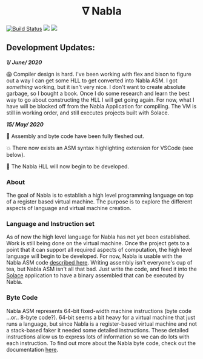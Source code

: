 
<center> <h1> <b> ∇ Nabla </b> </h1> </center>

[![Build Status](https://travis-ci.com/NablaVM/nabla.svg?branch=master)](https://travis-ci.com/NablaVM/nabla)
![](https://img.shields.io/badge/License-MIT-blueviolet)
![](https://img.shields.io/badge/Built%20with-C%2B%2B-red)

## Development Updates: 

***1/ June/ 2020***

:scream: Compiler design is hard. I've been working with flex and bison to figure out a way I can get some HLL to get converted into Nabla ASM. I got _something_ working, but it isn't very nice. I don't want to create absolute garbage, so I bought a book. Once I do some research and learn the best way to go about constructing the HLL I will get going again. For now, what I have will be blocked off from the Nabla Application for compiling. The VM is still in working order, and still executes projects built with Solace. 


***15/ May/ 2020***

:rocket: Assembly and byte code have been fully fleshed out. 

:boom: There now exists an ASM syntax highlighting extension for VSCode (see below).

:space_invader: The Nabla HLL will now begin to be developed. 

### About 

The goal of Nabla is to establish a high level programming language on top of a register based virtual machine. The purpose is to explore the different aspects of language and virtual machine creation. 

### Language and Instruction set

As of now the high level language for Nabla has not yet been established. Work is still being done on the virtual machine. Once the project gets to a point that it can support all required aspects of computation, the high level language will begin to be developed. 
For now, Nabla is usable with the Nabla ASM code [described here](https://github.com/NablaVM/nabla/wiki/Nabla-ASM). Writing assembly isn't everyone's cup of tea, but Nabla ASM isn't all that bad. Just write the code, and feed it into the [Solace](https://github.com/NablaVM/solace) application to have a binary assembled that can be executed by Nabla.

### Byte Code

Nabla ASM represents 64-bit fixed-width machine instructions (byte code ...or.. 8-byte code?). 64-bit seems a bit heavy for a virtual machine that just runs a language, but since Nabla is a register-based virtual machine and not a stack-based faker it needed some detailed instructions. These detailed instructions allow us to express lots of information so we can do lots with each instruction.
To find out more about the Nabla byte code, check out the documentation [here](https://github.com/NablaVM/nabla/wiki/Nabla-Byte-Code). 



